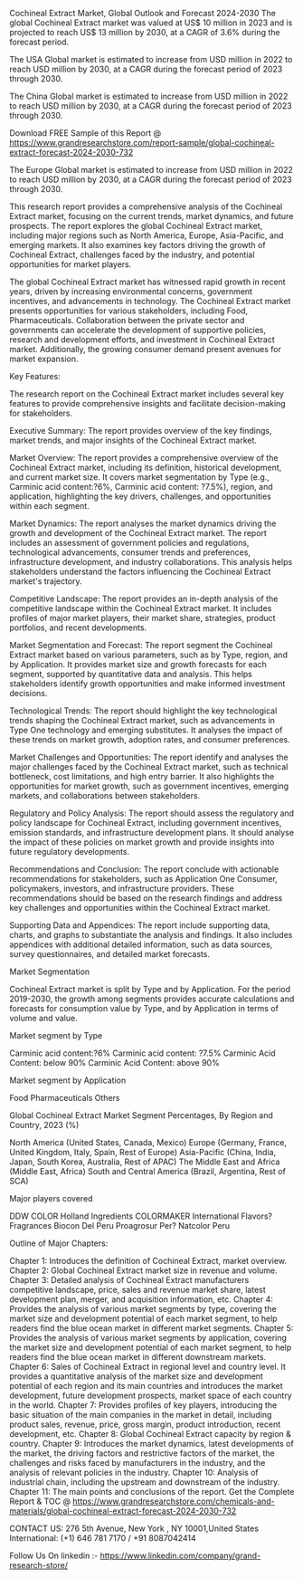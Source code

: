 Cochineal Extract Market, Global Outlook and Forecast 2024-2030
The global Cochineal Extract market was valued at US$ 10 million in 2023 and is projected to reach US$ 13 million by 2030, at a CAGR of 3.6% during the forecast period.

The USA Global market is estimated to increase from USD million in 2022 to reach USD million by 2030, at a CAGR during the forecast period of 2023 through 2030.

The China Global market is estimated to increase from USD million in 2022 to reach USD million by 2030, at a CAGR during the forecast period of 2023 through 2030.

Download FREE Sample of this Report @ https://www.grandresearchstore.com/report-sample/global-cochineal-extract-forecast-2024-2030-732

The Europe Global market is estimated to increase from USD million in 2022 to reach USD million by 2030, at a CAGR during the forecast period of 2023 through 2030.

This research report provides a comprehensive analysis of the Cochineal Extract market, focusing on the current trends, market dynamics, and future prospects. The report explores the global Cochineal Extract market, including major regions such as North America, Europe, Asia-Pacific, and emerging markets. It also examines key factors driving the growth of Cochineal Extract, challenges faced by the industry, and potential opportunities for market players.

The global Cochineal Extract market has witnessed rapid growth in recent years, driven by increasing environmental concerns, government incentives, and advancements in technology. The Cochineal Extract market presents opportunities for various stakeholders, including Food, Pharmaceuticals. Collaboration between the private sector and governments can accelerate the development of supportive policies, research and development efforts, and investment in Cochineal Extract market. Additionally, the growing consumer demand present avenues for market expansion.

Key Features:

The research report on the Cochineal Extract market includes several key features to provide comprehensive insights and facilitate decision-making for stakeholders.

Executive Summary: The report provides overview of the key findings, market trends, and major insights of the Cochineal Extract market.

Market Overview: The report provides a comprehensive overview of the Cochineal Extract market, including its definition, historical development, and current market size. It covers market segmentation by Type (e.g., Carminic acid content:?6%, Carminic acid content: ?7.5%), region, and application, highlighting the key drivers, challenges, and opportunities within each segment.

Market Dynamics: The report analyses the market dynamics driving the growth and development of the Cochineal Extract market. The report includes an assessment of government policies and regulations, technological advancements, consumer trends and preferences, infrastructure development, and industry collaborations. This analysis helps stakeholders understand the factors influencing the Cochineal Extract market's trajectory.

Competitive Landscape: The report provides an in-depth analysis of the competitive landscape within the Cochineal Extract market. It includes profiles of major market players, their market share, strategies, product portfolios, and recent developments.

Market Segmentation and Forecast: The report segment the Cochineal Extract market based on various parameters, such as by Type, region, and by Application. It provides market size and growth forecasts for each segment, supported by quantitative data and analysis. This helps stakeholders identify growth opportunities and make informed investment decisions.

Technological Trends: The report should highlight the key technological trends shaping the Cochineal Extract market, such as advancements in Type One technology and emerging substitutes. It analyses the impact of these trends on market growth, adoption rates, and consumer preferences.

Market Challenges and Opportunities: The report identify and analyses the major challenges faced by the Cochineal Extract market, such as technical bottleneck, cost limitations, and high entry barrier. It also highlights the opportunities for market growth, such as government incentives, emerging markets, and collaborations between stakeholders.

Regulatory and Policy Analysis: The report should assess the regulatory and policy landscape for Cochineal Extract, including government incentives, emission standards, and infrastructure development plans. It should analyse the impact of these policies on market growth and provide insights into future regulatory developments.

Recommendations and Conclusion: The report conclude with actionable recommendations for stakeholders, such as Application One Consumer, policymakers, investors, and infrastructure providers. These recommendations should be based on the research findings and address key challenges and opportunities within the Cochineal Extract market.

Supporting Data and Appendices: The report include supporting data, charts, and graphs to substantiate the analysis and findings. It also includes appendices with additional detailed information, such as data sources, survey questionnaires, and detailed market forecasts.

Market Segmentation

Cochineal Extract market is split by Type and by Application. For the period 2019-2030, the growth among segments provides accurate calculations and forecasts for consumption value by Type, and by Application in terms of volume and value.

Market segment by Type

Carminic acid content:?6%
Carminic acid content: ?7.5%
Carminic Acid Content: below 90%
Carminic Acid Content: above 90%

Market segment by Application

Food
Pharmaceuticals
Others

Global Cochineal Extract Market Segment Percentages, By Region and Country, 2023 (%)

North America (United States, Canada, Mexico)
Europe (Germany, France, United Kingdom, Italy, Spain, Rest of Europe)
Asia-Pacific (China, India, Japan, South Korea, Australia, Rest of APAC)
The Middle East and Africa (Middle East, Africa)
South and Central America (Brazil, Argentina, Rest of SCA)

Major players covered

DDW COLOR
Holland Ingredients
COLORMAKER
International Flavors?Fragrances
Biocon Del Peru
Proagrosur Per?
Natcolor Peru

Outline of Major Chapters:

Chapter 1: Introduces the definition of Cochineal Extract, market overview.
Chapter 2: Global Cochineal Extract market size in revenue and volume.
Chapter 3: Detailed analysis of Cochineal Extract manufacturers competitive landscape, price, sales and revenue market share, latest development plan, merger, and acquisition information, etc.
Chapter 4: Provides the analysis of various market segments by type, covering the market size and development potential of each market segment, to help readers find the blue ocean market in different market segments.
Chapter 5: Provides the analysis of various market segments by application, covering the market size and development potential of each market segment, to help readers find the blue ocean market in different downstream markets.
Chapter 6: Sales of Cochineal Extract in regional level and country level. It provides a quantitative analysis of the market size and development potential of each region and its main countries and introduces the market development, future development prospects, market space of each country in the world.
Chapter 7: Provides profiles of key players, introducing the basic situation of the main companies in the market in detail, including product sales, revenue, price, gross margin, product introduction, recent development, etc.
Chapter 8: Global Cochineal Extract capacity by region & country.
Chapter 9: Introduces the market dynamics, latest developments of the market, the driving factors and restrictive factors of the market, the challenges and risks faced by manufacturers in the industry, and the analysis of relevant policies in the industry.
Chapter 10: Analysis of industrial chain, including the upstream and downstream of the industry.
Chapter 11: The main points and conclusions of the report.
Get the Complete Report & TOC @ https://www.grandresearchstore.com/chemicals-and-materials/global-cochineal-extract-forecast-2024-2030-732

CONTACT US:
276 5th Avenue, New York , NY 10001,United States
International: (+1) 646 781 7170 / +91 8087042414

Follow Us On linkedin :- https://www.linkedin.com/company/grand-research-store/

